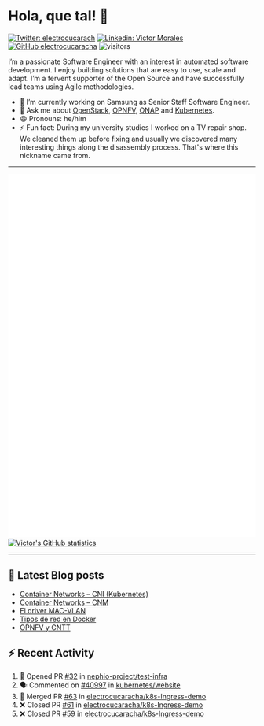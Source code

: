 # Hola, que tal! 👋

[![Twitter: electrocucarach](https://img.shields.io/twitter/follow/electrocucarach?style=social)](https://twitter.com/electrocucarach)
[![Linkedin: Victor Morales](https://img.shields.io/badge/-VictorMorales-blue?style=flat-square&logo=Linkedin&logoColor=white&link=https://www.linkedin.com/in/electrocucaracha/)](https://www.linkedin.com/in/electrocucaracha/)
[![GitHub electrocucaracha](https://img.shields.io/github/followers/electrocucaracha?label=follow&style=social)](https://github.com/electrocucaracha)
![visitors](https://visitor-badge.glitch.me/badge?page_id=electrocucaracha.electrocucaracha)

I’m a passionate Software Engineer with an interest in automated
software development. I enjoy building solutions that are easy to use,
scale and adapt. I’m a fervent supporter of the Open Source and have
successfully lead teams using Agile methodologies.

- 🔭 I’m currently working on Samsung as Senior Staff Software
Engineer.
- 💬 Ask me about [OpenStack](https://www.openstack.org/),
[OPNFV](https://www.opnfv.org/), [ONAP](https://www.onap.org/) and
[Kubernetes](https://kubernetes.io/).
- 😄 Pronouns: he/him
- ⚡ Fun fact: During my university studies I worked on a TV repair
shop. We cleaned them up before fixing and usually we discovered many
interesting things along the disassembly process. That's where this
nickname came from.

---

![Metrics](https://github.com/electrocucaracha/electrocucaracha/blob/master/github-metrics.svg)
[![Victor's GitHub statistics](https://github-readme-stats.vercel.app/api?username=electrocucaracha)](https://github.com/anuraghazra/github-readme-stats#github-stats-card)

---

## 📘 Latest Blog posts

<!-- BLOG-POST-LIST:START -->
- [Container Networks – CNI &lpar;Kubernetes&rpar;](https://electrocucaracha.com/2021/07/05/container-networks-cni/)
- [Container Networks – CNM](https://electrocucaracha.com/2020/08/28/container-network-model/)
- [El driver MAC-VLAN](https://electrocucaracha.com/2020/07/01/el-driver-mac-vlan/)
- [Tipos de red en Docker](https://electrocucaracha.com/2020/06/13/tipos-de-red-en-docker/)
- [OPNFV y CNTT](https://electrocucaracha.com/2020/05/29/opnfv-y-cntt/)
<!-- BLOG-POST-LIST:END -->

## :zap: Recent Activity

<!--START_SECTION:activity-->
1. 💪 Opened PR [#32](https://github.com/nephio-project/test-infra/pull/32) in [nephio-project/test-infra](https://github.com/nephio-project/test-infra)
2. 🗣 Commented on [#40997](https://github.com/kubernetes/website/issues/40997) in [kubernetes/website](https://github.com/kubernetes/website)
3. 🎉 Merged PR [#63](https://github.com/electrocucaracha/k8s-Ingress-demo/pull/63) in [electrocucaracha/k8s-Ingress-demo](https://github.com/electrocucaracha/k8s-Ingress-demo)
4. ❌ Closed PR [#61](https://github.com/electrocucaracha/k8s-Ingress-demo/pull/61) in [electrocucaracha/k8s-Ingress-demo](https://github.com/electrocucaracha/k8s-Ingress-demo)
5. ❌ Closed PR [#59](https://github.com/electrocucaracha/k8s-Ingress-demo/pull/59) in [electrocucaracha/k8s-Ingress-demo](https://github.com/electrocucaracha/k8s-Ingress-demo)
<!--END_SECTION:activity-->
